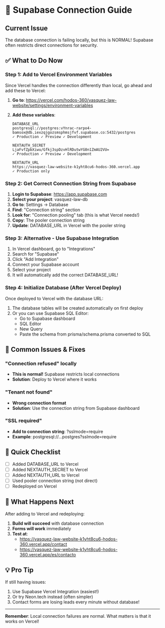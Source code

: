 # 🔌 Supabase Connection Guide

## Current Issue

The database connection is failing locally, but this is NORMAL! Supabase often restricts direct connections for security.

## ✅ What to Do Now

### Step 1: Add to Vercel Environment Variables

Since Vercel handles the connection differently than local, go ahead and add these to Vercel:

1. **Go to**: https://vercel.com/hodos-360/vasquez-law-website/settings/environment-variables

2. **Add these variables**:

   ```
   DATABASE_URL
   postgresql://postgres:vYnrac-rarpo4-bamsox@db.iexzqjgozsmsphmsjfvf.supabase.co:5432/postgres
   ✓ Production ✓ Preview ✓ Development
   ```

   ```
   NEXTAUTH_SECRET
   LjaFvfZpbXiwu/Gfkj3spDzvHlRDutwYG0n1ZmAU2VU=
   ✓ Production ✓ Preview ✓ Development
   ```

   ```
   NEXTAUTH_URL
   https://vasquez-law-website-k1yht8cu6-hodos-360.vercel.app
   ✓ Production only
   ```

### Step 2: Get Correct Connection String from Supabase

1. **Login to Supabase**: https://app.supabase.com
2. **Select your project**: vasquez-law-db
3. **Go to**: Settings → Database
4. **Find**: "Connection string" section
5. **Look for**: "Connection pooling" tab (this is what Vercel needs!)
6. **Copy**: The pooler connection string
7. **Update**: DATABASE_URL in Vercel with the pooler string

### Step 3: Alternative - Use Supabase Integration

1. In Vercel dashboard, go to "Integrations"
2. Search for "Supabase"
3. Click "Add Integration"
4. Connect your Supabase account
5. Select your project
6. It will automatically add the correct DATABASE_URL!

### Step 4: Initialize Database (After Vercel Deploy)

Once deployed to Vercel with the database URL:

1. The database tables will be created automatically on first deploy
2. Or you can use Supabase SQL Editor:
   - Go to Supabase dashboard
   - SQL Editor
   - New Query
   - Paste the schema from prisma/schema.prisma converted to SQL

## 🚨 Common Issues & Fixes

### "Connection refused" locally

- **This is normal!** Supabase restricts local connections
- **Solution**: Deploy to Vercel where it works

### "Tenant not found"

- **Wrong connection format**
- **Solution**: Use the connection string from Supabase dashboard

### "SSL required"

- **Add to connection string**: ?sslmode=require
- **Example**: postgresql://...postgres?sslmode=require

## 📝 Quick Checklist

- [ ] Added DATABASE_URL to Vercel
- [ ] Added NEXTAUTH_SECRET to Vercel
- [ ] Added NEXTAUTH_URL to Vercel
- [ ] Used pooler connection string (not direct)
- [ ] Redeployed on Vercel

## 🎯 What Happens Next

After adding to Vercel and redeploying:

1. **Build will succeed** with database connection
2. **Forms will work** immediately
3. **Test at**:
   - https://vasquez-law-website-k1yht8cu6-hodos-360.vercel.app/contact
   - https://vasquez-law-website-k1yht8cu6-hodos-360.vercel.app/es/contacto

## 💡 Pro Tip

If still having issues:

1. Use Supabase Vercel Integration (easiest!)
2. Or try Neon.tech instead (often simpler)
3. Contact forms are losing leads every minute without database!

---

**Remember**: Local connection failures are normal. What matters is that it works on Vercel!
